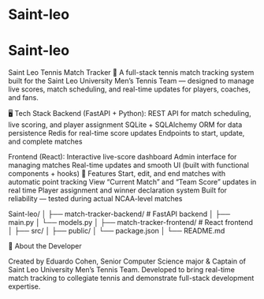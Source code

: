 # Saint-leo
# Saint-leo
Saint Leo Tennis Match Tracker 🎾
A full-stack tennis match tracking system built for the Saint Leo University Men’s Tennis Team — designed to manage live scores, match scheduling, and real-time updates for players, coaches, and fans.

🖥️ Tech Stack
Backend (FastAPI + Python):
REST API for match scheduling, live scoring, and player assignment
SQLite + SQLAlchemy ORM for data persistence
Redis for real-time score updates
Endpoints to start, update, and complete matches

Frontend (React):
Interactive live-score dashboard
Admin interface for managing matches
Real-time updates and smooth UI (built with functional components + hooks)
🚀 Features
Start, edit, and end matches with automatic point tracking
View “Current Match” and “Team Score” updates in real time
Player assignment and winner declaration system
Built for reliability — tested during actual NCAA-level matches

Saint-leo/
│
├── match-tracker-backend/   # FastAPI backend
│   ├── main.py
│   └── models.py
│
├── match-tracker-frontend/  # React frontend
│   ├── src/
│   ├── public/
│   └── package.json
│
└── README.md

👤 About the Developer

Created by Eduardo Cohen,
Senior Computer Science major & Captain of Saint Leo University Men’s Tennis Team.
Developed to bring real-time match tracking to collegiate tennis and demonstrate full-stack development expertise.
